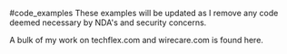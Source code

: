 #code_examples
These examples will be updated as I remove any code deemed necessary by NDA's and security concerns.

A bulk of my work on techflex.com and wirecare.com is found here. 
